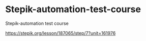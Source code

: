 # Stepik-automation-test-course
Stepik-automation test course


https://stepik.org/lesson/187065/step/7?unit=161976